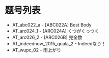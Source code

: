 # 题号列表

- AT_abc022_a - [ABC022A] Best Body
- AT_arc024_1 - [ARC024A] くつがくっつく
- AT_arc026_2 - [ARC026B] 完全数
- AT_indeednow_2015_quala_2 - Indeedなう！
- AT_wupc_02 - 雨上がり
